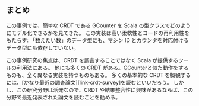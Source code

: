 ## まとめ

この事例では、簡単な CRDT である GCounter を Scala の型クラスでどのようにモデル化できるかを見てきた。
この実装は高い柔軟性とコードの再利用性をもたらす:
「数えたい数」のデータ型にも、マシン ID とカウンタを対応付けるデータ型にも依存していない。

この事例研究の焦点は、CRDT を調査することではなく Scala が提供するツールの利用法にある。
他にも多くの CRDT がある。GCounterと似た動作をするものも、全く異なる実装を持つものもある。
多くの基本的な CRDT を概観するには、[かなり最近の調査論文][link-crdt-survey]を読むといいだろう。
しかし、この研究分野は活発なので、CRDT や結果整合性に興味があるならば、この分野で最近発表された論文を読むことを勧める。
